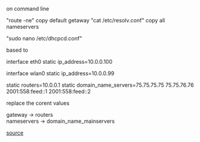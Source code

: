 on command line 

"route -ne" copy default getaway
"cat /etc/resolv.conf" copy all nameservers

"sudo nano /etc/dhcpcd.conf" 

based to 

interface eth0
static ip_address=10.0.0.100

interface wlan0
static ip_address=10.0.0.99

static routers=10.0.0.1
static domain_name_servers=75.75.75.75 75.75.76.76 2001:558:feed::1 2001:558:feed::2


replace the corent values 

gateway -> routers<br>
nameservers -> domain_name_mainservers


 [source](https://www.youtube.com/watch?v=yd2hwce98Aw)

